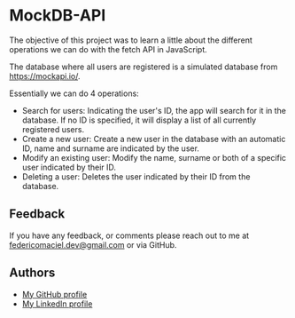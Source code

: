 
# MockDB-API

The objective of this project was to learn a little about the
different operations we can do with the fetch API in JavaScript.

The database where all users are registered is a simulated database from https://mockapi.io/.

Essentially we can do 4 operations:

- Search for users: Indicating the user's ID, the app will search for it in the database.
    If no ID is specified, it will display a list of all currently registered users.
- Create a new user: Create a new user in the database with an automatic ID, name and surname
    are indicated by the user.
- Modify an existing user: Modify the name, surname or both of a specific user indicated by their ID.
- Deleting a user: Deletes the user indicated by their ID from the database.

## Feedback

If you have any feedback, or comments please reach out to me at federicomaciel.dev@gmail.com or via GitHub.


## Authors

- [My GitHub profile](https://github.com/MacielFede)
- [My LinkedIn profile](https://uy.linkedin.com/in/federico-maciel?trk=people-guest_people_search-card)

